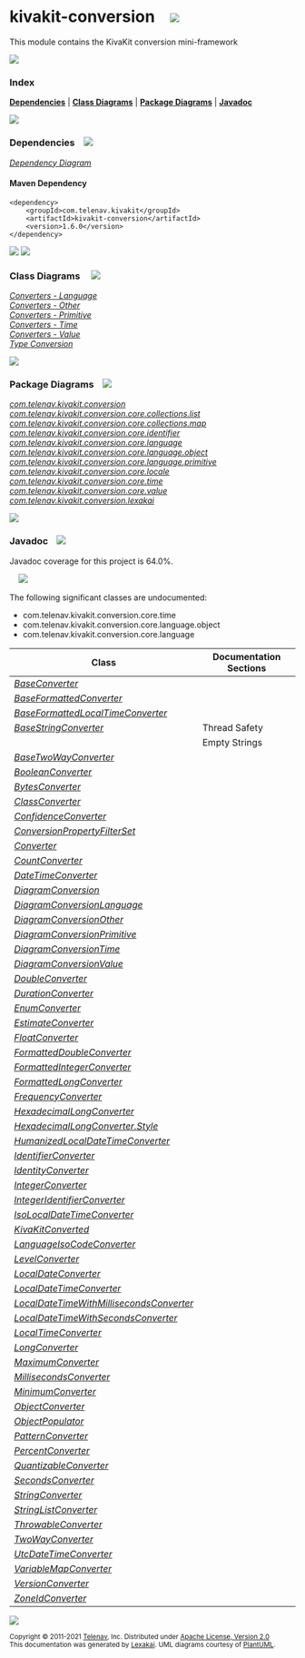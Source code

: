[//]: # (start-user-text)



[//]: # (end-user-text)

# kivakit-conversion &nbsp;&nbsp; <img src="https://telenav.github.io/telenav-assets/images/icons/puzzle-32.png" srcset="https://telenav.github.io/telenav-assets/images/icons/puzzle-32-2x.png 2x"/>

This module contains the KivaKit conversion mini-framework

<img src="https://telenav.github.io/telenav-assets/images/separators/horizontal-line-512.png" srcset="https://telenav.github.io/telenav-assets/images/separators/horizontal-line-512-2x.png 2x"/>

### Index



[**Dependencies**](#dependencies) | [**Class Diagrams**](#class-diagrams) | [**Package Diagrams**](#package-diagrams) | [**Javadoc**](#javadoc)

<img src="https://telenav.github.io/telenav-assets/images/separators/horizontal-line-512.png" srcset="https://telenav.github.io/telenav-assets/images/separators/horizontal-line-512-2x.png 2x"/>

### Dependencies <a name="dependencies"></a> &nbsp;&nbsp; <img src="https://telenav.github.io/telenav-assets/images/icons/dependencies-32.png" srcset="https://telenav.github.io/telenav-assets/images/icons/dependencies-32-2x.png 2x"/>

[*Dependency Diagram*](https://www.kivakit.org/1.6.0/lexakai/kivakit/kivakit-conversion/documentation/diagrams/dependencies.svg)

#### Maven Dependency

    <dependency>
        <groupId>com.telenav.kivakit</groupId>
        <artifactId>kivakit-conversion</artifactId>
        <version>1.6.0</version>
    </dependency>

<img src="https://telenav.github.io/telenav-assets/images/separators/horizontal-line-128.png" srcset="https://telenav.github.io/telenav-assets/images/separators/horizontal-line-128-2x.png 2x"/>

[//]: # (start-user-text)



[//]: # (end-user-text)

<img src="https://telenav.github.io/telenav-assets/images/separators/horizontal-line-128.png" srcset="https://telenav.github.io/telenav-assets/images/separators/horizontal-line-128-2x.png 2x"/>

### Class Diagrams <a name="class-diagrams"></a> &nbsp; &nbsp; <img src="https://telenav.github.io/telenav-assets/images/icons/diagram-40.png" srcset="https://telenav.github.io/telenav-assets/images/icons/diagram-40-2x.png 2x"/>

[*Converters - Language*](https://www.kivakit.org/1.6.0/lexakai/kivakit/kivakit-conversion/documentation/diagrams/diagram-conversion-language.svg)  
[*Converters - Other*](https://www.kivakit.org/1.6.0/lexakai/kivakit/kivakit-conversion/documentation/diagrams/diagram-conversion-other.svg)  
[*Converters - Primitive*](https://www.kivakit.org/1.6.0/lexakai/kivakit/kivakit-conversion/documentation/diagrams/diagram-conversion-primitive.svg)  
[*Converters - Time*](https://www.kivakit.org/1.6.0/lexakai/kivakit/kivakit-conversion/documentation/diagrams/diagram-conversion-time.svg)  
[*Converters - Value*](https://www.kivakit.org/1.6.0/lexakai/kivakit/kivakit-conversion/documentation/diagrams/diagram-conversion-value.svg)  
[*Type Conversion*](https://www.kivakit.org/1.6.0/lexakai/kivakit/kivakit-conversion/documentation/diagrams/diagram-conversion.svg)

<img src="https://telenav.github.io/telenav-assets/images/separators/horizontal-line-128.png" srcset="https://telenav.github.io/telenav-assets/images/separators/horizontal-line-128-2x.png 2x"/>

### Package Diagrams <a name="package-diagrams"></a> &nbsp;&nbsp; <img src="https://telenav.github.io/telenav-assets/images/icons/box-24.png" srcset="https://telenav.github.io/telenav-assets/images/icons/box-24-2x.png 2x"/>

[*com.telenav.kivakit.conversion*](https://www.kivakit.org/1.6.0/lexakai/kivakit/kivakit-conversion/documentation/diagrams/com.telenav.kivakit.conversion.svg)  
[*com.telenav.kivakit.conversion.core.collections.list*](https://www.kivakit.org/1.6.0/lexakai/kivakit/kivakit-conversion/documentation/diagrams/com.telenav.kivakit.conversion.core.collections.list.svg)  
[*com.telenav.kivakit.conversion.core.collections.map*](https://www.kivakit.org/1.6.0/lexakai/kivakit/kivakit-conversion/documentation/diagrams/com.telenav.kivakit.conversion.core.collections.map.svg)  
[*com.telenav.kivakit.conversion.core.identifier*](https://www.kivakit.org/1.6.0/lexakai/kivakit/kivakit-conversion/documentation/diagrams/com.telenav.kivakit.conversion.core.identifier.svg)  
[*com.telenav.kivakit.conversion.core.language*](https://www.kivakit.org/1.6.0/lexakai/kivakit/kivakit-conversion/documentation/diagrams/com.telenav.kivakit.conversion.core.language.svg)  
[*com.telenav.kivakit.conversion.core.language.object*](https://www.kivakit.org/1.6.0/lexakai/kivakit/kivakit-conversion/documentation/diagrams/com.telenav.kivakit.conversion.core.language.object.svg)  
[*com.telenav.kivakit.conversion.core.language.primitive*](https://www.kivakit.org/1.6.0/lexakai/kivakit/kivakit-conversion/documentation/diagrams/com.telenav.kivakit.conversion.core.language.primitive.svg)  
[*com.telenav.kivakit.conversion.core.locale*](https://www.kivakit.org/1.6.0/lexakai/kivakit/kivakit-conversion/documentation/diagrams/com.telenav.kivakit.conversion.core.locale.svg)  
[*com.telenav.kivakit.conversion.core.time*](https://www.kivakit.org/1.6.0/lexakai/kivakit/kivakit-conversion/documentation/diagrams/com.telenav.kivakit.conversion.core.time.svg)  
[*com.telenav.kivakit.conversion.core.value*](https://www.kivakit.org/1.6.0/lexakai/kivakit/kivakit-conversion/documentation/diagrams/com.telenav.kivakit.conversion.core.value.svg)  
[*com.telenav.kivakit.conversion.lexakai*](https://www.kivakit.org/1.6.0/lexakai/kivakit/kivakit-conversion/documentation/diagrams/com.telenav.kivakit.conversion.lexakai.svg)

<img src="https://telenav.github.io/telenav-assets/images/separators/horizontal-line-128.png" srcset="https://telenav.github.io/telenav-assets/images/separators/horizontal-line-128-2x.png 2x"/>

### Javadoc <a name="javadoc"></a> &nbsp;&nbsp; <img src="https://telenav.github.io/telenav-assets/images/icons/books-24.png" srcset="https://telenav.github.io/telenav-assets/images/icons/books-24-2x.png 2x"/>

Javadoc coverage for this project is 64.0%.  
  
&nbsp; &nbsp; <img src="https://telenav.github.io/telenav-assets/images/meters/meter-60-96.png" srcset="https://telenav.github.io/telenav-assets/images/meters/meter-60-96-2x.png 2x"/>


The following significant classes are undocumented:  

- com.telenav.kivakit.conversion.core.time  
- com.telenav.kivakit.conversion.core.language.object  
- com.telenav.kivakit.conversion.core.language

| Class | Documentation Sections |
|---|---|
| [*BaseConverter*](https://www.kivakit.org/1.6.0/javadoc/kivakit/kivakit.conversion/////////////////////////////////////////////.html) |  |  
| [*BaseFormattedConverter*](https://www.kivakit.org/1.6.0/javadoc/kivakit/kivakit.conversion////////////////////////////////////////////////////////////////.html) |  |  
| [*BaseFormattedLocalTimeConverter*](https://www.kivakit.org/1.6.0/javadoc/kivakit/kivakit.conversion/////////////////////////////////////////////////////////////////////////.html) |  |  
| [*BaseStringConverter*](https://www.kivakit.org/1.6.0/javadoc/kivakit/kivakit.conversion///////////////////////////////////////////////////.html) | Thread Safety |  
| | Empty Strings |  
| [*BaseTwoWayConverter*](https://www.kivakit.org/1.6.0/javadoc/kivakit/kivakit.conversion///////////////////////////////////////////////////.html) |  |  
| [*BooleanConverter*](https://www.kivakit.org/1.6.0/javadoc/kivakit/kivakit.conversion////////////////////////////////////////////////////////////////////////.html) |  |  
| [*BytesConverter*](https://www.kivakit.org/1.6.0/javadoc/kivakit/kivakit.conversion/////////////////////////////////////////////////////////.html) |  |  
| [*ClassConverter*](https://www.kivakit.org/1.6.0/javadoc/kivakit/kivakit.conversion////////////////////////////////////////////////////////////.html) |  |  
| [*ConfidenceConverter*](https://www.kivakit.org/1.6.0/javadoc/kivakit/kivakit.conversion//////////////////////////////////////////////////////////////.html) |  |  
| [*ConversionPropertyFilterSet*](https://www.kivakit.org/1.6.0/javadoc/kivakit/kivakit.conversion////////////////////////////////////////////////////////////////////////////////.html) |  |  
| [*Converter*](https://www.kivakit.org/1.6.0/javadoc/kivakit/kivakit.conversion/////////////////////////////////////////.html) |  |  
| [*CountConverter*](https://www.kivakit.org/1.6.0/javadoc/kivakit/kivakit.conversion/////////////////////////////////////////////////////////.html) |  |  
| [*DateTimeConverter*](https://www.kivakit.org/1.6.0/javadoc/kivakit/kivakit.conversion///////////////////////////////////////////////////////////.html) |  |  
| [*DiagramConversion*](https://www.kivakit.org/1.6.0/javadoc/kivakit/kivakit.conversion/////////////////////////////////////////////////////////.html) |  |  
| [*DiagramConversionLanguage*](https://www.kivakit.org/1.6.0/javadoc/kivakit/kivakit.conversion/////////////////////////////////////////////////////////////////.html) |  |  
| [*DiagramConversionOther*](https://www.kivakit.org/1.6.0/javadoc/kivakit/kivakit.conversion//////////////////////////////////////////////////////////////.html) |  |  
| [*DiagramConversionPrimitive*](https://www.kivakit.org/1.6.0/javadoc/kivakit/kivakit.conversion//////////////////////////////////////////////////////////////////.html) |  |  
| [*DiagramConversionTime*](https://www.kivakit.org/1.6.0/javadoc/kivakit/kivakit.conversion/////////////////////////////////////////////////////////////.html) |  |  
| [*DiagramConversionValue*](https://www.kivakit.org/1.6.0/javadoc/kivakit/kivakit.conversion//////////////////////////////////////////////////////////////.html) |  |  
| [*DoubleConverter*](https://www.kivakit.org/1.6.0/javadoc/kivakit/kivakit.conversion///////////////////////////////////////////////////////////////////////.html) |  |  
| [*DurationConverter*](https://www.kivakit.org/1.6.0/javadoc/kivakit/kivakit.conversion///////////////////////////////////////////////////////////.html) |  |  
| [*EnumConverter*](https://www.kivakit.org/1.6.0/javadoc/kivakit/kivakit.conversion///////////////////////////////////////////////////////////.html) |  |  
| [*EstimateConverter*](https://www.kivakit.org/1.6.0/javadoc/kivakit/kivakit.conversion////////////////////////////////////////////////////////////.html) |  |  
| [*FloatConverter*](https://www.kivakit.org/1.6.0/javadoc/kivakit/kivakit.conversion//////////////////////////////////////////////////////////////////////.html) |  |  
| [*FormattedDoubleConverter*](https://www.kivakit.org/1.6.0/javadoc/kivakit/kivakit.conversion////////////////////////////////////////////////////////////////////////////////.html) |  |  
| [*FormattedIntegerConverter*](https://www.kivakit.org/1.6.0/javadoc/kivakit/kivakit.conversion/////////////////////////////////////////////////////////////////////////////////.html) |  |  
| [*FormattedLongConverter*](https://www.kivakit.org/1.6.0/javadoc/kivakit/kivakit.conversion//////////////////////////////////////////////////////////////////////////////.html) |  |  
| [*FrequencyConverter*](https://www.kivakit.org/1.6.0/javadoc/kivakit/kivakit.conversion////////////////////////////////////////////////////////////.html) |  |  
| [*HexadecimalLongConverter*](https://www.kivakit.org/1.6.0/javadoc/kivakit/kivakit.conversion////////////////////////////////////////////////////////////////////////////////.html) |  |  
| [*HexadecimalLongConverter.Style*](https://www.kivakit.org/1.6.0/javadoc/kivakit/kivakit.conversion//////////////////////////////////////////////////////////////////////////////////////.html) |  |  
| [*HumanizedLocalDateTimeConverter*](https://www.kivakit.org/1.6.0/javadoc/kivakit/kivakit.conversion/////////////////////////////////////////////////////////////////////////.html) |  |  
| [*IdentifierConverter*](https://www.kivakit.org/1.6.0/javadoc/kivakit/kivakit.conversion///////////////////////////////////////////////////////////////////.html) |  |  
| [*IdentityConverter*](https://www.kivakit.org/1.6.0/javadoc/kivakit/kivakit.conversion///////////////////////////////////////////////////////////////.html) |  |  
| [*IntegerConverter*](https://www.kivakit.org/1.6.0/javadoc/kivakit/kivakit.conversion////////////////////////////////////////////////////////////////////////.html) |  |  
| [*IntegerIdentifierConverter*](https://www.kivakit.org/1.6.0/javadoc/kivakit/kivakit.conversion//////////////////////////////////////////////////////////////////////////.html) |  |  
| [*IsoLocalDateTimeConverter*](https://www.kivakit.org/1.6.0/javadoc/kivakit/kivakit.conversion///////////////////////////////////////////////////////////////////.html) |  |  
| [*KivaKitConverted*](https://www.kivakit.org/1.6.0/javadoc/kivakit/kivakit.conversion/////////////////////////////////////////////////////////////////////.html) |  |  
| [*LanguageIsoCodeConverter*](https://www.kivakit.org/1.6.0/javadoc/kivakit/kivakit.conversion////////////////////////////////////////////////////////////////////.html) |  |  
| [*LevelConverter*](https://www.kivakit.org/1.6.0/javadoc/kivakit/kivakit.conversion/////////////////////////////////////////////////////////.html) |  |  
| [*LocalDateConverter*](https://www.kivakit.org/1.6.0/javadoc/kivakit/kivakit.conversion////////////////////////////////////////////////////////////.html) |  |  
| [*LocalDateTimeConverter*](https://www.kivakit.org/1.6.0/javadoc/kivakit/kivakit.conversion////////////////////////////////////////////////////////////////.html) |  |  
| [*LocalDateTimeWithMillisecondsConverter*](https://www.kivakit.org/1.6.0/javadoc/kivakit/kivakit.conversion////////////////////////////////////////////////////////////////////////////////.html) |  |  
| [*LocalDateTimeWithSecondsConverter*](https://www.kivakit.org/1.6.0/javadoc/kivakit/kivakit.conversion///////////////////////////////////////////////////////////////////////////.html) |  |  
| [*LocalTimeConverter*](https://www.kivakit.org/1.6.0/javadoc/kivakit/kivakit.conversion////////////////////////////////////////////////////////////.html) |  |  
| [*LongConverter*](https://www.kivakit.org/1.6.0/javadoc/kivakit/kivakit.conversion/////////////////////////////////////////////////////////////////////.html) |  |  
| [*MaximumConverter*](https://www.kivakit.org/1.6.0/javadoc/kivakit/kivakit.conversion///////////////////////////////////////////////////////////.html) |  |  
| [*MillisecondsConverter*](https://www.kivakit.org/1.6.0/javadoc/kivakit/kivakit.conversion///////////////////////////////////////////////////////////////.html) |  |  
| [*MinimumConverter*](https://www.kivakit.org/1.6.0/javadoc/kivakit/kivakit.conversion///////////////////////////////////////////////////////////.html) |  |  
| [*ObjectConverter*](https://www.kivakit.org/1.6.0/javadoc/kivakit/kivakit.conversion////////////////////////////////////////////////////////////////////.html) |  |  
| [*ObjectPopulator*](https://www.kivakit.org/1.6.0/javadoc/kivakit/kivakit.conversion////////////////////////////////////////////////////////////////////.html) |  |  
| [*PatternConverter*](https://www.kivakit.org/1.6.0/javadoc/kivakit/kivakit.conversion//////////////////////////////////////////////////////////////.html) |  |  
| [*PercentConverter*](https://www.kivakit.org/1.6.0/javadoc/kivakit/kivakit.conversion///////////////////////////////////////////////////////////.html) |  |  
| [*QuantizableConverter*](https://www.kivakit.org/1.6.0/javadoc/kivakit/kivakit.conversion///////////////////////////////////////////////////////////////.html) |  |  
| [*SecondsConverter*](https://www.kivakit.org/1.6.0/javadoc/kivakit/kivakit.conversion//////////////////////////////////////////////////////////.html) |  |  
| [*StringConverter*](https://www.kivakit.org/1.6.0/javadoc/kivakit/kivakit.conversion///////////////////////////////////////////////.html) |  |  
| [*StringListConverter*](https://www.kivakit.org/1.6.0/javadoc/kivakit/kivakit.conversion/////////////////////////////////////////////////////////////////////////.html) |  |  
| [*ThrowableConverter*](https://www.kivakit.org/1.6.0/javadoc/kivakit/kivakit.conversion////////////////////////////////////////////////////////////////.html) |  |  
| [*TwoWayConverter*](https://www.kivakit.org/1.6.0/javadoc/kivakit/kivakit.conversion///////////////////////////////////////////////.html) |  |  
| [*UtcDateTimeConverter*](https://www.kivakit.org/1.6.0/javadoc/kivakit/kivakit.conversion//////////////////////////////////////////////////////////////.html) |  |  
| [*VariableMapConverter*](https://www.kivakit.org/1.6.0/javadoc/kivakit/kivakit.conversion/////////////////////////////////////////////////////////////////////////.html) |  |  
| [*VersionConverter*](https://www.kivakit.org/1.6.0/javadoc/kivakit/kivakit.conversion///////////////////////////////////////////////////////////.html) |  |  
| [*ZoneIdConverter*](https://www.kivakit.org/1.6.0/javadoc/kivakit/kivakit.conversion/////////////////////////////////////////////////////////.html) |  |  

[//]: # (start-user-text)



[//]: # (end-user-text)

<img src="https://telenav.github.io/telenav-assets/images/separators/horizontal-line-512.png" srcset="https://telenav.github.io/telenav-assets/images/separators/horizontal-line-512-2x.png 2x"/>

<sub>Copyright &#169; 2011-2021 [Telenav](https://telenav.com), Inc. Distributed under [Apache License, Version 2.0](LICENSE)</sub>  
<sub>This documentation was generated by [Lexakai](https://lexakai.org). UML diagrams courtesy of [PlantUML](https://plantuml.com).</sub>
